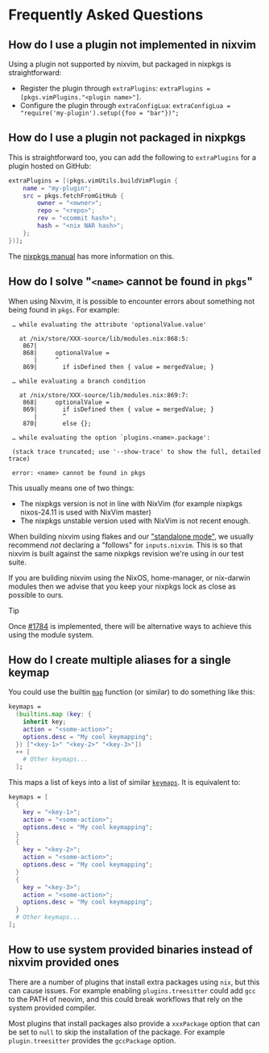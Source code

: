 # Frequently Asked Questions

## How do I use a plugin not implemented in nixvim

Using a plugin not supported by nixvim, but packaged in nixpkgs is straightforward:

- Register the plugin through `extraPlugins`: `extraPlugins = [pkgs.vimPlugins."<plugin name>"]`.
- Configure the plugin through `extraConfigLua`: `extraConfigLua = "require('my-plugin').setup({foo = "bar"})";`

## How do I use a plugin not packaged in nixpkgs

This is straightforward too, you can add the following to `extraPlugins` for a plugin hosted on GitHub:

```nix
extraPlugins = [(pkgs.vimUtils.buildVimPlugin {
    name = "my-plugin";
    src = pkgs.fetchFromGitHub {
        owner = "<owner>";
        repo = "<repo>";
        rev = "<commit hash>";
        hash = "<nix NAR hash>";
    };
})];
```

The [nixpkgs manual](https://nixos.org/manual/nixpkgs/stable/#managing-plugins-with-vim-packages) has more information on this.

## How do I solve "`<name>` cannot be found in `pkgs`"

When using Nixvim, it is possible to encounter errors about something not being found in `pkgs`. For example:

```
 … while evaluating the attribute 'optionalValue.value'

   at /nix/store/XXX-source/lib/modules.nix:868:5:
    867|
    868|     optionalValue =
       |     ^
    869|       if isDefined then { value = mergedValue; }

 … while evaluating a branch condition

   at /nix/store/XXX-source/lib/modules.nix:869:7:
    868|     optionalValue =
    869|       if isDefined then { value = mergedValue; }
       |       ^
    870|       else {};

 … while evaluating the option `plugins.<name>.package':

 (stack trace truncated; use '--show-trace' to show the full, detailed trace)

 error: <name> cannot be found in pkgs
```

This usually means one of two things:
- The nixpkgs version is not in line with NixVim (for example nixpkgs nixos-24.11 is used with NixVim master)
- The nixpkgs unstable version used with NixVim is not recent enough.

When building nixvim using flakes and our ["standalone mode"][standalone], we usually recommend _not_ declaring a "follows" for `inputs.nixvim`.
This is so that nixvim is built against the same nixpkgs revision we're using in our test suite.

If you are building nixvim using the NixOS, home-manager, or nix-darwin modules then we advise that you keep your nixpkgs lock as close as possible to ours.

> [!TIP]
> Once [#1784](https://github.com/nix-community/nixvim/issues/1784) is implemented, there will be alternative ways to achieve this using the module system.

[standalone]: ../platforms/standalone.md

## How do I create multiple aliases for a single keymap

You could use the builtin [`map`] function (or similar) to do something like this:

```nix
keymaps =
  (builtins.map (key: {
    inherit key;
    action = "<some-action>";
    options.desc = "My cool keymapping";
  }) ["<key-1>" "<key-2>" "<key-3>"])
  ++ [
    # Other keymaps...
  ];
```

This maps a list of keys into a list of similar [`keymaps`]. It is equivalent to:

```nix
keymaps = [
  {
    key = "<key-1>";
    action = "<some-action>";
    options.desc = "My cool keymapping";
  }
  {
    key = "<key-2>";
    action = "<some-action>";
    options.desc = "My cool keymapping";
  }
  {
    key = "<key-3>";
    action = "<some-action>";
    options.desc = "My cool keymapping";
  }
  # Other keymaps...
];
```

[`map`]: https://nixos.org/manual/nix/stable/language/builtins#builtins-map
[`keymaps`]: ../keymaps

## How to use system provided binaries instead of nixvim provided ones

There are a number of plugins that install extra packages using `nix`, but this can cause issues.
For example enabling `plugins.treesitter` could add `gcc` to the PATH of neovim, and this could break workflows that rely on the system provided compiler.

Most plugins that install packages also provide a `xxxPackage` option that can be set to `null` to skip the installation of the package.
For example `plugin.treesitter` provides the `gccPackage` option.
